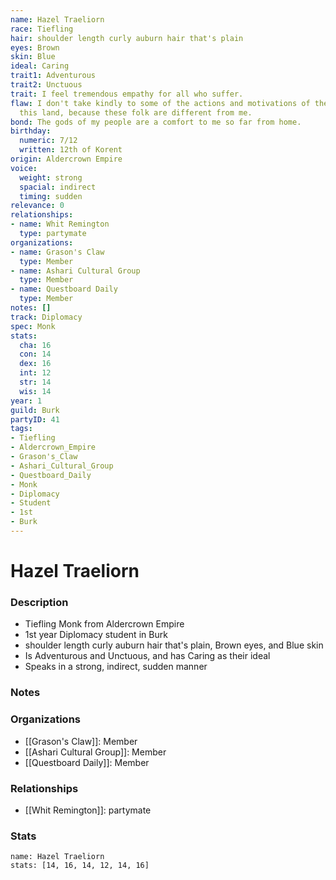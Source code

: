 ```yaml
---
name: Hazel Traeliorn
race: Tiefling
hair: shoulder length curly auburn hair that's plain
eyes: Brown
skin: Blue
ideal: Caring
trait1: Adventurous
trait2: Unctuous
trait: I feel tremendous empathy for all who suffer.
flaw: I don't take kindly to some of the actions and motivations of the people of
  this land, because these folk are different from me.
bond: The gods of my people are a comfort to me so far from home.
birthday:
  numeric: 7/12
  written: 12th of Korent
origin: Aldercrown Empire
voice:
  weight: strong
  spacial: indirect
  timing: sudden
relevance: 0
relationships:
- name: Whit Remington
  type: partymate
organizations:
- name: Grason's Claw
  type: Member
- name: Ashari Cultural Group
  type: Member
- name: Questboard Daily
  type: Member
notes: []
track: Diplomacy
spec: Monk
stats:
  cha: 16
  con: 14
  dex: 16
  int: 12
  str: 14
  wis: 14
year: 1
guild: Burk
partyID: 41
tags:
- Tiefling
- Aldercrown_Empire
- Grason's_Claw
- Ashari_Cultural_Group
- Questboard_Daily
- Monk
- Diplomacy
- Student
- 1st
- Burk
---
```

# Hazel Traeliorn
### Description
- Tiefling Monk from Aldercrown Empire
- 1st year Diplomacy student in Burk
- shoulder length curly auburn hair that's plain, Brown eyes, and Blue skin
- Is Adventurous and Unctuous, and has Caring as their ideal
- Speaks in a strong, indirect, sudden manner

### Notes

### Organizations
- [[Grason's Claw]]: Member
- [[Ashari Cultural Group]]: Member
- [[Questboard Daily]]: Member

### Relationships
- [[Whit Remington]]: partymate

### Stats
```statblock
name: Hazel Traeliorn
stats: [14, 16, 14, 12, 14, 16]
```